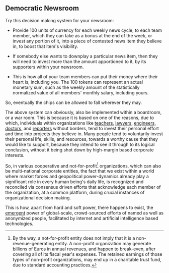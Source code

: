 ## Democratic Newsroom

Try this decision making system for your newsroom: 

- Provide 100 units of currency for each weekly news cycle, to each team member, which they can take as a bonus at the end of the week, or invest any portion of it, into a piece of contested news item they believe in, to boost that item's visibility. 

- If somebody else wants to downplay a particular news item, then they will need to invest more than the amount apportioned to it, by its supporters within your newsroom. 

- This is how all of your team members can put their money where their heart is, including you. The 100 tokens can represent an actual monetary sum, such as the weekly amount of the statistically normalized value of all members' monthly salary, including yours. 

So, eventually the chips can be allowed to fall wherever they may. 

The above system can obviously, also be implemented within a boardroom, or a war room. This is because it is based on one of the reasons, due to which, individuals within organizations like [teachers,](https://en.wikipedia.org/wiki/Teachers_Without_Borders) [lawyers,](https://en.wikipedia.org/wiki/Lawyers_Without_Borders) [engineers,](https://en.wikipedia.org/wiki/Engineers_Without_Borders) [doctors,](https://en.wikipedia.org/wiki/M%C3%A9decins_Sans_Fronti%C3%A8res) and [reporters](https://en.wikipedia.org/wiki/Reporters_Without_Borders) without borders, tend to invest their personal effort and time into projects they believe in. Many people tend to voluntarily invest their personal life, skills, and resources, towards a worthy cause that they would like to support, because they intend to see it through to its logical conclusion, without it being shot down by high-margin based corporate interests. 

So, in various cooperative and not-for-profit[^1] organizations, which can also be multi-national corporate entities, the fact that we exist within a world where market forces and geopolitical power-dynamics already play a significant role in every human being's daily life, is recognized and reconciled via consensus driven efforts that acknowledge each member of the organization, at a common platform, during crucial instances of organizational decision making. 

This is how, apart from hard and soft power, there happens to exist, the [emergent](https://en.wikipedia.org/wiki/Emergence) power of global-scale, crowd-sourced efforts of named as well as anonymized people, facilitated by internet and artificial intelligence based technologies. 

[^1]: By the way, a not-for-profit entity does not imply that it is a non-revenue-generating entity. A non-profit organization may generate billions of Euros in annual revenues, and happen to break-even, after covering all of its fiscal year's expenses. The retained earnings of those types of non-profit organizations, may end up in a charitable trust fund, due to standard accounting practices. 